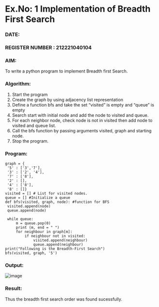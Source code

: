 # Ex.No: 1  Implementation of Breadth First Search 
### DATE:                                                                            
### REGISTER NUMBER : 212221040104
### AIM: 
To write a python program to implement Breadth first Search. 
### Algorithm:
1. Start the program
2. Create the graph by using adjacency list representation
3. Define a function bfs and take the set “visited” is empty and “queue” is empty
4. Search start with initial node and add the node to visited and queue.
5. For each neighbor node, check node is not in visited then add node to visited and queue list.
6. Call the bfs function by passing arguments visited, graph and starting node.
7. Stop the program.
### Program:
```
graph = {
 '5' : ['3','7'],
 '3' : ['2', '4'],
 '7' : ['8'],
 '2' : [],
 '4' : ['8'],
 '8' : []}
visited = [] # List for visited nodes.
queue = [] #Initialize a queue
def bfs(visited, graph, node): #function for BFS
 visited.append(node)
 queue.append(node)
```
```
 while queue: 
     m = queue.pop(0)
     print (m, end = " ")
     for neighbour in graph[m]:
         if neighbour not in visited:
             visited.append(neighbour)
             queue.append(neighbour)
print("Following is the Breadth-First Search")
bfs(visited, graph, '5')
```
### Output:
![image](https://github.com/MatlinLiginsha/AI_Lab_2023-24/assets/143495913/35a88fd5-8cf1-4ee0-8e06-d5c2785b1d78)
### Result:
Thus the breadth first search order was found sucessfully.
